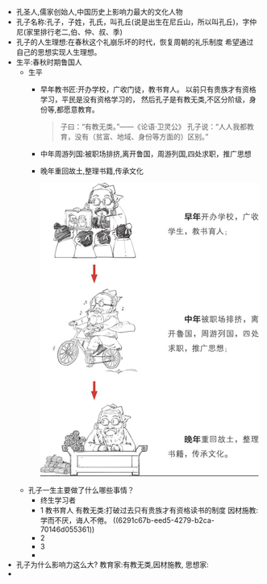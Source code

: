 - 孔圣人,儒家创始人,中国历史上影响力最大的文化人物
- 孔子名称:孔子，子姓，孔氏，叫孔丘(说是出生在尼丘山，所以叫孔丘)，字仲尼(家里排行老二,伯、仲、叔、季)
- 孔子的人生理想:在春秋这个礼崩乐坏的时代，恢复周朝的礼乐制度
  希望通过自己的思想实现人生理想。
- 生平:春秋时期鲁国人
	- 生平
		- 早年教书匠:开办学校，广收门徒，教书育人。
		  以前只有贵族才有资格学习，平民是没有资格学习的，
		  然后孔子是有教无类,不区分阶级，身份等,都愿意教育。
		  
		  >子曰：“有教无类。”——《论语·卫灵公》
		  孔子说：“人人我都教育，没有（贫富、地域、身份等方面的）区别。”
		- 中年周游列国:被职场排挤,离开鲁国，周游列国,四处求职，推广思想
		- 晚年重回故土,整理书籍,传承文化
		  
		  
		  
		  
		  ![截屏2022-05-28 下午2.40.01.png](../assets/截屏2022-05-28_下午2.40.01_1653720022474_0.png)
	- 孔子一生主要做了什么哪些事情？
		- 终生学习者
		- 1 教书育人
		  有教无类:打破过去只有贵族才有资格读书的制度
		  因材施教:
		  学而不厌，诲人不倦。 ((6291c67b-eed5-4279-b2ca-70146d055361))
		- 2
		- 3
		-
- 孔子为什么影响力这么大?
  教育家:有教无类,因材施教,
  思想家:
-